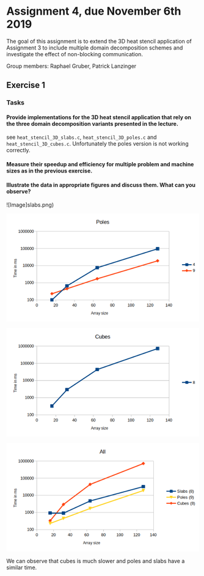 # Assignment 4, due November 6th 2019

The goal of this assignment is to extend the 3D heat stencil application of Assignment 3 to include multiple domain decomposition schemes and investigate the effect of non-blocking communication.

Group members: Raphael Gruber, Patrick Lanzinger

## Exercise 1

### Tasks

#### Provide implementations for the 3D heat stencil application that rely on the three domain decomposition variants presented in the lecture.

see ``heat_stencil_3D_slabs.c``, ``heat_stencil_3D_poles.c`` and ``heat_stencil_3D_cubes.c``.
Unfortunately the poles version is not working correctly.

#### Measure their speedup and efficiency for multiple problem and machine sizes as in the previous exercise.
#### Illustrate the data in appropriate figures and discuss them. What can you observe?

![Image]slabs.png) 

![Image](poles.png) 

![Image](cubes.png) 

![Image](all.png) 


We can observe that cubes is much slower and poles and slabs have a similar time.
